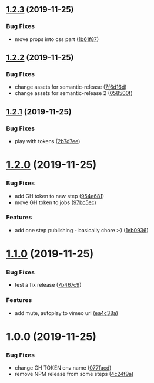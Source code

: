 ## [1.2.3](https://github.com/wirths/react-responsive-video/compare/v1.2.2...v1.2.3) (2019-11-25)


### Bug Fixes

* move props into css part ([1b61f87](https://github.com/wirths/react-responsive-video/commit/1b61f87f07f5ccfd0c4a9c5af32b4ff3c409f15b))

## [1.2.2](https://github.com/wirths/react-responsive-video/compare/v1.2.1...v1.2.2) (2019-11-25)


### Bug Fixes

* change assets for semantic-release ([7f6d16d](https://github.com/wirths/react-responsive-video/commit/7f6d16d5cf98aa4ccd32726f0c729891815d387a))
* change assets for semantic-release 2 ([058500f](https://github.com/wirths/react-responsive-video/commit/058500f2fd71e5cd6ecae96676144d934b3ba792))

## [1.2.1](https://github.com/wirths/react-responsive-video/compare/v1.2.0...v1.2.1) (2019-11-25)


### Bug Fixes

* play with tokens ([2b7d7ee](https://github.com/wirths/react-responsive-video/commit/2b7d7ee2510310b842dfe8d6e8710b52e3db7369))

# [1.2.0](https://github.com/wirths/react-responsive-video/compare/v1.1.0...v1.2.0) (2019-11-25)


### Bug Fixes

* add GH token to new step ([954e681](https://github.com/wirths/react-responsive-video/commit/954e6817ee6dc5cc6bfa9e8a66708932d8cb18d1))
* move GH token to jobs ([97bc5ec](https://github.com/wirths/react-responsive-video/commit/97bc5ecb50ad12ab0b0893e1ed5f3f4000608f25))


### Features

* add one step publishing - basically chore :-) ([1eb0936](https://github.com/wirths/react-responsive-video/commit/1eb0936b551a56ee64adbe55f4b0f28491f19545))

# [1.1.0](https://github.com/wirths/react-responsive-video/compare/v1.0.0...v1.1.0) (2019-11-25)


### Bug Fixes

* test a fix release ([7b467c9](https://github.com/wirths/react-responsive-video/commit/7b467c97c63c17a4e896901195504bffcb3ac085))


### Features

* add mute, autoplay to vimeo url ([ea4c38a](https://github.com/wirths/react-responsive-video/commit/ea4c38af7c398bf8a1e2b6a0a297b34cb9037116))

# 1.0.0 (2019-11-25)


### Bug Fixes

* change GH TOKEN env name ([077facd](https://github.com/wirths/react-responsive-video/commit/077facd372626f7b956f26aac8957fa8166e927f))
* remove NPM release from some steps ([4c24f9a](https://github.com/wirths/react-responsive-video/commit/4c24f9a58dd78086e932ca35b0375603656dc1c7))
